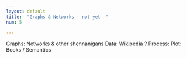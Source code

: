 ```yaml
---
layout: default
title:  "Graphs & Networks --not yet--"
num: 5

---
```


Graphs: Networks & other shennanigans
        Data: Wikipedia ?
        Process:
        Plot:
    Books / Semantics

